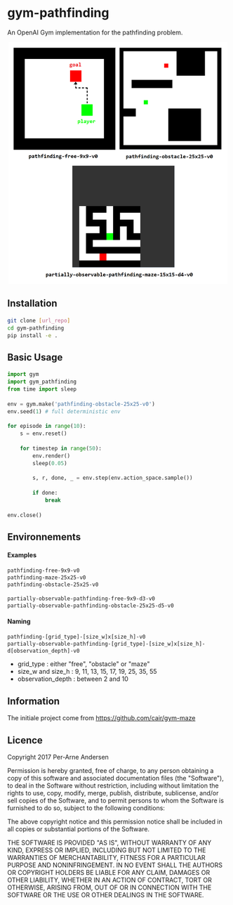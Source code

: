 # gym-pathfinding

An OpenAI Gym implementation for the pathfinding problem.

<p align="center">
   <img src="./env_examples.png" alt="env-examples" width="500" height="550">
</p>

## Installation
```bash
git clone [url_repo]
cd gym-pathfinding
pip install -e .
```

## Basic Usage
```python
import gym
import gym_pathfinding
from time import sleep

env = gym.make('pathfinding-obstacle-25x25-v0')
env.seed(1) # full deterministic env

for episode in range(10):
    s = env.reset()
    
    for timestep in range(50):
        env.render()
        sleep(0.05)
        
        s, r, done, _ = env.step(env.action_space.sample())

        if done:
            break

env.close()
```

## Environnements

#### Examples

```
pathfinding-free-9x9-v0
pathfinding-maze-25x25-v0
pathfinding-obstacle-25x25-v0

partially-observable-pathfinding-free-9x9-d3-v0
partially-observable-pathfinding-obstacle-25x25-d5-v0
```

#### Naming
```
pathfinding-[grid_type]-[size_w]x[size_h]-v0 
partially-observable-pathfinding-[grid_type]-[size_w]x[size_h]-d[observation_depth]-v0
```

- grid_type : either "free", "obstacle" or "maze"
- size_w and size_h : 9, 11, 13, 15, 17, 19, 25, 35, 55
- observation_depth : between 2 and 10

## Information
The initiale project come from https://github.com/cair/gym-maze

## Licence
Copyright 2017 Per-Arne Andersen

Permission is hereby granted, free of charge, to any person obtaining a copy of this software and associated documentation files (the "Software"), to deal in the Software without restriction, including without limitation the rights to use, copy, modify, merge, publish, distribute, sublicense, and/or sell copies of the Software, and to permit persons to whom the Software is furnished to do so, subject to the following conditions:

The above copyright notice and this permission notice shall be included in all copies or substantial portions of the Software.

THE SOFTWARE IS PROVIDED "AS IS", WITHOUT WARRANTY OF ANY KIND, EXPRESS OR IMPLIED, INCLUDING BUT NOT LIMITED TO THE WARRANTIES OF MERCHANTABILITY, FITNESS FOR A PARTICULAR PURPOSE AND NONINFRINGEMENT. IN NO EVENT SHALL THE AUTHORS OR COPYRIGHT HOLDERS BE LIABLE FOR ANY CLAIM, DAMAGES OR OTHER LIABILITY, WHETHER IN AN ACTION OF CONTRACT, TORT OR OTHERWISE, ARISING FROM, OUT OF OR IN CONNECTION WITH THE SOFTWARE OR THE USE OR OTHER DEALINGS IN THE SOFTWARE.
